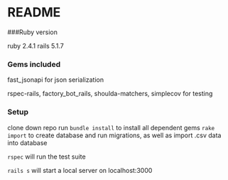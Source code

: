 # README

###Ruby version

ruby 2.4.1 rails 5.1.7

### Gems included

fast_jsonapi for json serialization

rspec-rails, factory_bot_rails, shoulda-matchers, simplecov for testing

### Setup

clone down repo
run
`bundle install` to install all dependent gems
`rake import` to create database and run migrations, as well as import .csv data into database

`rspec` will run the test suite

`rails s` will start a local server on localhost:3000
